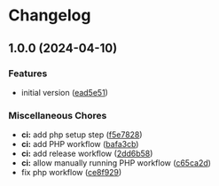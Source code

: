 # Changelog

## 1.0.0 (2024-04-10)


### Features

* initial version ([ead5e51](https://github.com/compwright/x-hub-signature-php/commit/ead5e514ed78a2650ace12d191eceef4d256e312))


### Miscellaneous Chores

* **ci:** add php setup step ([f5e7828](https://github.com/compwright/x-hub-signature-php/commit/f5e7828f881b86f948c22829fbe62497dae578ae))
* **ci:** add PHP workflow ([bafa3cb](https://github.com/compwright/x-hub-signature-php/commit/bafa3cbc1b5d9b8f0405c3b97bc267c4d97ea173))
* **ci:** add release workflow ([2dd6b58](https://github.com/compwright/x-hub-signature-php/commit/2dd6b5897bfe9e10d621506ff2b242db18422b51))
* **ci:** allow manually running PHP workflow ([c65ca2d](https://github.com/compwright/x-hub-signature-php/commit/c65ca2d7a5434068a96b7c7714eb893014986340))
* fix php workflow ([ce8f929](https://github.com/compwright/x-hub-signature-php/commit/ce8f929466278713eb5bb4295613614622149201))
